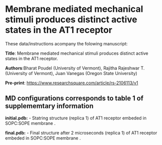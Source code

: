 # Membrane mediated mechanical stimuli produces distinct active states in the AT1 receptor

These data/instructions acompany the folowing manuscript: <br>

**Title**: Membrane mediated mechanical stimuli produces distinct active states in the AT1 receptor.<br>

**Authors**:Bharat Poudel (University of Vermont), Rajitha Rajeshwar T. (University of Vermont), Juan Vanegas (Oregon State University)<br>

**Pre-print**: https://www.researchsquare.com/article/rs-2106113/v1 <br>

## MD configurations corresponds to table 1 of supplememtary information

**initial.pdb:** - Statring structure (replica 1) of AT1 receptor embeded in SOPC:SOPE membrane .<br> 

**final.pdb:** - Final structure after 2 microseconds (replica 1) of AT1 receptor embeded in SOPC:SOPE membrane .<br>

